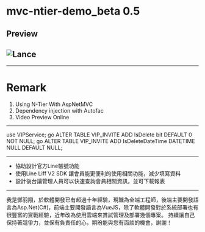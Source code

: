 # mvc-ntier-demo_beta 0.5
## Preview
![Lance](http://portal.wegames.tw/Demo.png)
--
---
# Remark
1. Using N-Tier With AspNetMVC
2. Dependency injection with Autofac
3. Video Preview Online

---
use VIPService;
go
ALTER TABLE VIP_INVITE 
ADD IsDelete bit
DEFAULT 0 NOT NULL;
go
ALTER TABLE VIP_INVITE 
ADD IsDeleteDateTime DATETIME
NULL DEFAULT NULL;


---

- 協助設計官方Line帳號功能
- 使用Line Liff V2 SDK 讓會員能更便利的使用相關功能，減少填寫資料
- 設計後台讓管理人員可以快速查詢會員相關資訊，並可下載報表



---
我是鄧羽翔，於軟體開發已有超過十年經驗，現職為全端工程師，後端主要開發語言為Asp.Net(C#)，前端主要開發語言為VueJS，除了軟體開發對於系統部署也有很豐富的實戰經驗，近年改為使用雲端來賞試管理及部署幾個專案。
持續讓自己保持著競爭力，並保有負責任的心，期昐能與您有面談的機會，謝謝！
